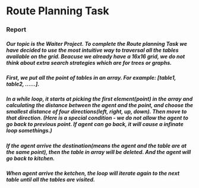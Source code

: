 # Route Planning Task
### Report

##### Our topic is the Waiter Project. To complete the Route planning Task we have decided to use the most intuitive way to traversal all the tables available on the grid. Beacuse we already have a 16x16 grid, we do not think about extra search strategies which are for trees or graphs.

##### First, we put all the point of tables in an array. For example: [table1, table2, ......].
##### In a while loop, it starts at picking the first element(point) in the array and calculating the distance between the agent and the point, and choose the smallest distance of four directions(left, right, up, down). Then move to that direction. (Here is a special condition - we do not allow the agent to go back to previous point. If agent can go back, it will cause a infinate loop somethings.)
##### If the agent arrive the destination(means the agent and the table are at the same point), then the table in array will be deleted. And the agent will go back to kitchen.
##### When agent arrive the ketchen, the loop will iterate again to the next table until all the tables are visited.
